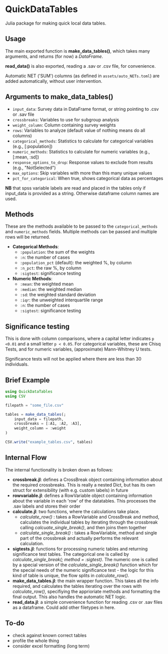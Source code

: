 
# QuickDataTables

Julia package for making quick local data tables. 

## Usage

The main exported function is **make_data_tables()**, which takes many arguments, and returns (for now) a *DataFrame*. 

**read_data()** is also exported, reading a .sav or .csv file, for convenience.

Automatic NET ('SUM') columns (as defined in `assets/auto_NETs.toml`) are added automatically, without user intervention.

##  Arguments to make_data_tables()

- `input_data`: Survey data in DataFrame format, or string pointing to .csv or .sav file
- `crossbreaks`: Variables to use for subgroup analysis
- `weight_column`: Column containing survey weights
- `rows`: Variables to analyze (default value of nothing means do all columns)
- `categorical_methods`: Statistics to calculate for categorical variables (e.g., [:population])
- `numeric_methods`: Statistics to calculate for numeric variables (e.g., [:mean, :sd])
- `response_options_to_drop`: Response values to exclude from results (e.g., "NotSelected")
- `max_options`: Skip variables with more than this many unique values
- `pct_for_categorical`: When true, shows categorical data as percentages

**NB** that spss variable labels are read and placed in the tables only if input_data is provided as a string. Otherwise dataframe column names are used.

## Methods

These are the methods available to be passed to the `categorical_methods` and `numeric_methods` fields. Multiple methods can be passed and multiple rows will be returned.

* **Categorical Methods**:
    * `:population`: the sum of the weights
    * `:n`: the number of cases
    * `:population_pct` (default): the weighted %, by column
    * `:n_pct`: the raw %, by column
    * `:sigtest`: significance testing 
* **Numeric Methods**:
    * `:mean`: the weighted mean
    * `:median`: the weighted median
    * `:sd`: the weighted standard deviation
    * `:iqr`: the unweighted interquartile range
    * `:n`: the number of cases
    * `:sigtest`: significance testing 

## Significance testing

This is done with column comparisons, where a capital letter indicates `p <0.01` and a small letter `p < 0.05`. For categorical variables, these are Chisq Tests, and for numeric variables, (approximate) Mann-Whitney U tests.

Significance tests will not be applied where there are less than 30 individuals.

## Brief Example

```julia
using QuickDataTables
using CSV

filepath = "some_file.csv"

tables = make_data_tables(;
    input_data = filepath,
    crossbreaks = [:A1, :A2, :A3],
    weight_column = :weight
)

CSV.write("example_tables.csv", tables)
```

## Internal Flow

The internal functionality is broken down as follows:

* **crossbreak.jl**: defines a CrossBreak object containing information about the required crossbreaks. This is really a nested Dict, but has its own struct for extensibility (with e.g. custom labels) in future
* **rowvariable.jl**: defines a RowVariable object containing information about the variable in each 'row' of the datatables. This processes the .sav labels and stores their order
* **calculate.jl**: two functions, where the calculations take place.
    * *calculate_row()* : takes a RowVariable and CrossBreak and  method, calculates the individual tables by iterating through the crossbreak calling *calcuate_single_break()*, and then joins them together
    * *calculate_single_break()* : takes a RowVariable, method and single part of the crossbreak and actually performs the relevant calculation.
* **sigtests.jl**: functions for processing numeric tables and returning significance test tables. The categorical one is called by *calculate_single_break(; method = :sigtest)*. The numeric one is called by a special version of the *calculate_single_break()* function which for the special needs of the numeric significance test - the logic for this kind of table is unique, the flow splits in *calculate_row()*.
* **make_data_tables.jl**: the main wrapper function. This takes all the info required, and calculates the tables iterating over the rows with *calculate_row()*, specifiying the apprioriate methods and formatting the final output. This also handles the automatic NET logic.
* **read_data.jl**: a simple convenience function for reading .csv or .sav files as a dataframe. Could add other filetypes in here.

## To-do

* check against known correct tables
* profile the whole thing
* consider excel formatting (long term)
